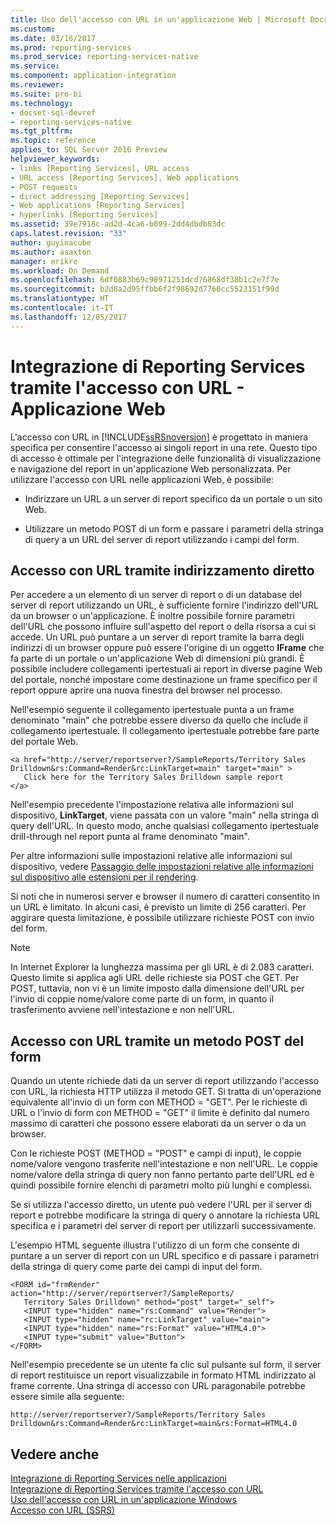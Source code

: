 ```yaml
---
title: Uso dell'accesso con URL in un'applicazione Web | Microsoft Docs
ms.custom: 
ms.date: 03/16/2017
ms.prod: reporting-services
ms.prod_service: reporting-services-native
ms.service: 
ms.component: application-integration
ms.reviewer: 
ms.suite: pro-bi
ms.technology:
- docset-sql-devref
- reporting-services-native
ms.tgt_pltfrm: 
ms.topic: reference
applies_to: SQL Server 2016 Preview
helpviewer_keywords:
- links [Reporting Services], URL access
- URL access [Reporting Services], Web applications
- POST requests
- direct addressing [Reporting Services]
- Web applications [Reporting Services]
- hyperlinks [Reporting Services]
ms.assetid: 39e7918c-ad2d-4ca6-b099-2dd4dbdb83dc
caps.latest.revision: "33"
author: guyinacube
ms.author: asaxton
manager: erikre
ms.workload: On Demand
ms.openlocfilehash: 6df0883b69c98971251dcd76868df38b1c2e7f7e
ms.sourcegitcommit: b2d8a2d95ffbb6f2f98692d7760cc5523151f99d
ms.translationtype: HT
ms.contentlocale: it-IT
ms.lasthandoff: 12/05/2017
---
```

# <a name="integrating-reporting-services-using-url-access---web-application"></a>Integrazione di Reporting Services tramite l'accesso con URL - Applicazione Web
  L'accesso con URL in [!INCLUDE[ssRSnoversion](../../includes/ssrsnoversion-md.md)] è progettato in maniera specifica per consentire l'accesso ai singoli report in una rete. Questo tipo di accesso è ottimale per l'integrazione delle funzionalità di visualizzazione e navigazione del report in un'applicazione Web personalizzata. Per utilizzare l'accesso con URL nelle applicazioni Web, è possibile:  
  
-   Indirizzare un URL a un server di report specifico da un portale o un sito Web.  
  
-   Utilizzare un metodo POST di un form e passare i parametri della stringa di query a un URL del server di report utilizzando i campi del form.  
  
## <a name="url-access-through-direct-addressing"></a>Accesso con URL tramite indirizzamento diretto  
 Per accedere a un elemento di un server di report o di un database del server di report utilizzando un URL, è sufficiente fornire l'indirizzo dell'URL da un browser o un'applicazione. È inoltre possibile fornire parametri dell'URL che possono influire sull'aspetto del report o della risorsa a cui si accede. Un URL può puntare a un server di report tramite la barra degli indirizzi di un browser oppure può essere l'origine di un oggetto **IFrame** che fa parte di un portale o un'applicazione Web di dimensioni più grandi. È possibile includere collegamenti ipertestuali ai report in diverse pagine Web del portale, nonché impostare come destinazione un frame specifico per il report oppure aprire una nuova finestra del browser nel processo.  
  
 Nell'esempio seguente il collegamento ipertestuale punta a un frame denominato "main" che potrebbe essere diverso da quello che include il collegamento ipertestuale. Il collegamento ipertestuale potrebbe fare parte del portale Web.  
  
```  
<a href="http://server/reportserver?/SampleReports/Territory Sales   
Drilldown&rs:Command=Render&rc:LinkTarget=main" target="main" >  
   Click here for the Territory Sales Drilldown sample report  
</a>  
```  
  
 Nell'esempio precedente l'impostazione relativa alle informazioni sul dispositivo, **LinkTarget**, viene passata con un valore "main" nella stringa di query dell'URL. In questo modo, anche qualsiasi collegamento ipertestuale drill-through nel report punta al frame denominato "main".  
  
 Per altre informazioni sulle impostazioni relative alle informazioni sul dispositivo, vedere [Passaggio delle impostazioni relative alle informazioni sul dispositivo alle estensioni per il rendering](../../reporting-services/report-server-web-service/net-framework/passing-device-information-settings-to-rendering-extensions.md).  
  
 Si noti che in numerosi server e browser il numero di caratteri consentito in un URL è limitato. In alcuni casi, è previsto un limite di 256 caratteri. Per aggirare questa limitazione, è possibile utilizzare richieste POST con invio del form.  
  
> [!NOTE]  
>  In Internet Explorer la lunghezza massima per gli URL è di 2.083 caratteri. Questo limite si applica agli URL delle richieste sia POST che GET. Per POST, tuttavia, non vi è un limite imposto dalla dimensione dell'URL per l'invio di coppie nome/valore come parte di un form, in quanto il trasferimento avviene nell'intestazione e non nell'URL.  
  
## <a name="url-access-through-a-form-post-method"></a>Accesso con URL tramite un metodo POST del form  
 Quando un utente richiede dati da un server di report utilizzando l'accesso con URL, la richiesta HTTP utilizza il metodo GET. Si tratta di un'operazione equivalente all'invio di un form con METHOD = "GET". Per le richieste di URL o l'invio di form con METHOD = "GET" il limite è definito dal numero massimo di caratteri che possono essere elaborati da un server o da un browser.  
  
 Con le richieste POST (METHOD = "POST" e campi di input), le coppie nome/valore vengono trasferite nell'intestazione e non nell'URL. Le coppie nome/valore della stringa di query non fanno pertanto parte dell'URL ed è quindi possibile fornire elenchi di parametri molto più lunghi e complessi.  
  
 Se si utilizza l'accesso diretto, un utente può vedere l'URL per il server di report e potrebbe modificare la stringa di query o annotare la richiesta URL specifica e i parametri del server di report per utilizzarli successivamente.  
  
 L'esempio HTML seguente illustra l'utilizzo di un form che consente di puntare a un server di report con un URL specifico e di passare i parametri della stringa di query come parte dei campi di input del form.  
  
```  
<FORM id="frmRender" action="http://server/reportserver?/SampleReports/  
   Territory Sales Drilldown" method="post" target="_self">  
   <INPUT type="hidden" name="rs:Command" value="Render">   
   <INPUT type="hidden" name="rc:LinkTarget" value="main">  
   <INPUT type="hidden" name="rs:Format" value="HTML4.0">  
   <INPUT type="submit" value="Button">  
</FORM>  
```  
  
 Nell'esempio precedente se un utente fa clic sul pulsante sul form, il server di report restituisce un report visualizzabile in formato HTML indirizzato al frame corrente. Una stringa di accesso con URL paragonabile potrebbe essere simile alla seguente:  
  
```  
http://server/reportserver?/SampleReports/Territory Sales   
Drilldown&rs:Command=Render&rc:LinkTarget=main&rs:Format=HTML4.0  
```  
  
## <a name="see-also"></a>Vedere anche  
 [Integrazione di Reporting Services nelle applicazioni](../../reporting-services/application-integration/integrating-reporting-services-into-applications.md)   
 [Integrazione di Reporting Services tramite l'accesso con URL](../../reporting-services/application-integration/integrating-reporting-services-using-url-access.md)   
 [Uso dell'accesso con URL in un'applicazione Windows](../../reporting-services/application-integration/integrating-reporting-services-using-url-access-windows-application.md)   
 [Accesso con URL &#40;SSRS&#41;](../../reporting-services/url-access-ssrs.md)  
  
  
